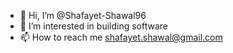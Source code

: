 - 👋 Hi, I’m @Shafayet-Shawal96
- 👀 I’m interested in building software
- 📫 How to reach me shafayet.shawal@gmail.com
